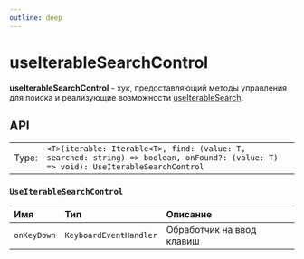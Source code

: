 ```yaml
---
outline: deep
---
```


# useIterableSearchControl

**useIterableSearchControl** - хук, предоставляющий методы управления для поиска и реализующие возможности [useIterableSearch](/structures/useIterableSearch).

## API

|       |                                                                                   |
| ----: |:----------------------------------------------------------------------------------|
| Type: | `<T>(iterable: Iterable<T>, find: (value: T, searched: string) => boolean, onFound?: (value: T) => void): UseIterableSearchControl` |

### `UseIterableSearchControl`

| Имя               | Тип      | Описание    |
|:-------------------|:-----------|:-----------|
| `onKeyDown`  | `KeyboardEventHandler`   | Обработчик на ввод клавиш  |
